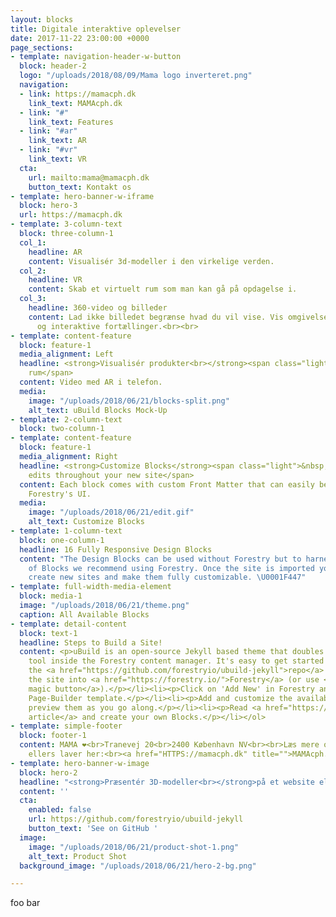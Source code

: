 ```yaml
---
layout: blocks
title: Digitale interaktive oplevelser
date: 2017-11-22 23:00:00 +0000
page_sections:
- template: navigation-header-w-button
  block: header-2
  logo: "/uploads/2018/08/09/Mama logo inverteret.png"
  navigation:
  - link: https://mamacph.dk
    link_text: MAMAcph.dk
  - link: "#"
    link_text: Features
  - link: "#ar"
    link_text: AR
  - link: "#vr"
    link_text: VR
  cta:
    url: mailto:mama@mamacph.dk
    button_text: Kontakt os
- template: hero-banner-w-iframe
  block: hero-3
  url: https://mamacph.dk
- template: 3-column-text
  block: three-column-1
  col_1:
    headline: AR
    content: Visualisér 3d-modeller i den virkelige verden.
  col_2:
    headline: VR
    content: Skab et virtuelt rum som man kan gå på opdagelse i.
  col_3:
    headline: 360-video og billeder
    content: Lad ikke billedet begrænse hvad du vil vise. Vis omgivelser og skab indlevende
      og interaktive fortællinger.<br><br>
- template: content-feature
  block: feature-1
  media_alignment: Left
  headline: <strong>Visualisér produkter<br></strong><span class="light">I et fysisk
    rum</span>
  content: Video med AR i telefon.
  media:
    image: "/uploads/2018/06/21/blocks-split.png"
    alt_text: uBuild Blocks Mock-Up
- template: 2-column-text
  block: two-column-1
- template: content-feature
  block: feature-1
  media_alignment: Right
  headline: <strong>Customize Blocks</strong><span class="light">&nbsp;to make quick
    edits throughout your new site</span>
  content: Each block comes with custom Front Matter that can easily be edited in
    Forestry's UI.
  media:
    image: "/uploads/2018/06/21/edit.gif"
    alt_text: Customize Blocks
- template: 1-column-text
  block: one-column-1
  headline: 16 Fully Responsive Design Blocks
  content: "The Design Blocks can be used without Forestry but to harness the power
    of Blocks we recommend using Forestry. Once the site is imported you can immediately
    create new sites and make them fully customizable. \U0001F447"
- template: full-width-media-element
  block: media-1
  image: "/uploads/2018/06/21/theme.png"
  caption: All Available Blocks
- template: detail-content
  block: text-1
  headline: Steps to Build a Site!
  content: <p>uBuild is an open-source Jekyll based theme that doubles as a builder
    tool inside the Forestry content manager. It's easy to get started!</p><ol><li><p>Fork
    the <a href="https://github.com/forestryio/ubuild-jekyll">repo</a> and import
    the site into <a href="https://forestry.io/">Forestry</a> (or use <a href="https://forestry.io/blog/ubuild-a-new-theme-for-static-sites-using-blocks#even-quicker-start">our
    magic button</a>).</p></li><li><p>Click on 'Add New' in Forestry and select the
    Page-Builder template.</p></li><li><p>Add and customize the available Blocks and
    preview them as you go along.</p></li><li><p>Read <a href="https://forestry.io/blog/ubuild-a-new-theme-for-static-sites-using-blocks/">our
    article</a> and create your own Blocks.</p></li></ol>
- template: simple-footer
  block: footer-1
  content: MAMA ❤︎<br>Tranevej 20<br>2400 København NV<br><br>Læs mere om, hvad vi
    ellers laver her:<br><a href="HTTPS://mamacph.dk" title="">MAMAcph.dk</a>
- template: hero-banner-w-image
  block: hero-2
  headline: "<strong>Præsentér 3D-modeller<br></strong>på et website eller i en app."
  content: ''
  cta:
    enabled: false
    url: https://github.com/forestryio/ubuild-jekyll
    button_text: 'See on GitHub '
  image:
    image: "/uploads/2018/06/21/product-shot-1.png"
    alt_text: Product Shot
  background_image: "/uploads/2018/06/21/hero-2-bg.png"

---
```

foo bar